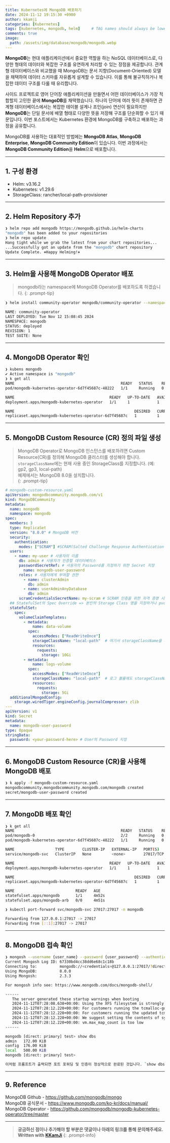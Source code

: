 ```yaml
---
title: Kubernetes에 MongoDB 배포하기
date: 2024-11-12 19:15:30 +0900
author: kkamji
categories: [Kubernetes]
tags: [kubernetes, mongodb, helm]     # TAG names should always be lowercase
comments: true
image:
  path: /assets/img/database/mongodb/mongodb.webp
---
```


**MongoDB**는 현대 애플리케이션에서 중요한 역할을 하는 NoSQL 데이터베이스로, 다양한 형태의 데이터와 복잡한 구조를 유연하게 처리할 수 있는 장점을 제공합니다. 관계형 데이터베이스와 비교했을 때 MongoDB는 문서 지향(Document-Oriented) 모델을 채택하여 데이터 스키마를 자유롭게 설계할 수 있습니다. 이를 통해 불규칙하거나 복잡한 데이터 구조를 다룰 때 유리합니다.

사이드 프로젝트로 영어 단어장 애플리케이션을 만들면서 어떤 데이터베이스가 가장 적합할지 고민한 끝에 **MongoDB**를 채택했습니다. 하나의 단어에 여러 뜻이 존재하면 관계형 데이터베이스에서는 복잡한 테이블 설계나 조인(join) 연산이 필요하지만 **MongoDB**는 단일 문서에 배열 형태로 다양한 뜻을 저장해 구조를 단순화할 수 있기 때문입니다. 이번 포스트에서는 Kubernetes 환경에 MongoDB를 구축하고 배포하는 과정을 공유합니다.

MongoDB를 사용하는 대표적인 방법에는 **MongoDB Atlas**, **MongoDB Enterprise**, **MongoDB Community Edition**이 있습니다. 이번 과정에서는 **MongoDB Community Edition**을 **Helm**으로 배포합니다.

---

## 1. 구성 환경

- Helm: v3.16.2
- Kubernetes: v1.29.6
- StorageClass: rancher/local-path-provisioner

---

## 2. Helm Repository 추가

```bash
❯ helm repo add mongodb https://mongodb.github.io/helm-charts
"mongodb" has been added to your repositories
❯ helm repo update                                           
Hang tight while we grab the latest from your chart repositories...
...Successfully got an update from the "mongodb" chart repository
Update Complete. ⎈Happy Helming!⎈
```

---

## 3. Helm을 사용해 MongoDB Operator 배포

> mongodb라는 namespace에 MongoDB Operator를 배포하도록 하겠습니다.
{: .prompt-tip}

```bash
❯ helm install community-operator mongodb/community-operator --namespace mongodb --create-namespace

NAME: community-operator
LAST DEPLOYED: Tue Nov 12 15:08:45 2024
NAMESPACE: mongodb
STATUS: deployed
REVISION: 1
TEST SUITE: None
```

---

## 4. MongoDB Operator 확인

```bash
❯ kubens mongodb   
✔ Active namespace is "mongodb"
❯ k get all            
NAME                                               READY   STATUS    RESTARTS   AGE
pod/mongodb-kubernetes-operator-6d7f45687c-48222   1/1     Running   0          3m49s

NAME                                          READY   UP-TO-DATE   AVAILABLE   AGE
deployment.apps/mongodb-kubernetes-operator   1/1     1            1           3m50s

NAME                                                     DESIRED   CURRENT   READY   AGE
replicaset.apps/mongodb-kubernetes-operator-6d7f45687c   1         1         1       3m50s
```

---

## 5. MongoDB Custom Resource (CR) 정의 파일 생성

> MongoDB Operator로 MongoDB 인스턴스를 배포하려면 Custom Resource(CR)를 정의해 MongoDB 클러스터를 생성해야 합니다.  
> `storageClassName`에는 현재 사용 중인 StorageClass를 지정합니다. (예: gp2, gp3, local-path)  
> 예제에서는 MongoDB 8.0을 설치합니다.  
{: .prompt-tip}

```yaml
# mongodb-custom-resource.yaml
apiVersion: mongodbcommunity.mongodb.com/v1
kind: MongoDBCommunity
metadata:
  name: mongodb
  namespace: mongodb
spec:
  members: 3
  type: ReplicaSet
  version: "8.0.0" # MongoDB 버전
  security:
    authentication:
      modes: ["SCRAM"] #SCRAM(Salted Challenge Response Authentication Mechanism) 인증을 사용하도록 설정
  users:
    - name: my-user # 사용자의 이름
      db: admin # 사용자가 인증할 데이터베이스
      passwordSecretRef: # 사용자의 Password를 지정하기 위한 Secret 지정
        name: mongodb-user-password
      roles: # 사용자에게 부여할 권한
        - name: clusterAdmin
          db: admin
        - name: userAdminAnyDatabase
          db: admin
      scramCredentialsSecretName: my-scram # SCRAM 인증을 위한 자격 증명 시크릿의 이름
  ## StatefulSet의 Spec Override => 본인의 Storage Class 명을 지정하거나 pvc에 맞는 pv를 직접 생성
  statefulSet:
    spec:
      volumeClaimTemplates:
        - metadata:
            name: data-volume
          spec:
            accessModes: ["ReadWriteOnce"]
            storageClassName: "local-path"  # 여기서 storageClassName을 지정합니다.
            resources:
              requests:
                storage: 10Gi
        - metadata:
            name: logs-volume
          spec:
            accessModes: ["ReadWriteOnce"]
            storageClassName: "local-path"  # 로그 볼륨에도 storageClassName을 지정합니다.
            resources:
              requests:
                storage: 5Gi
  additionalMongodConfig:
    storage.wiredTiger.engineConfig.journalCompressor: zlib
---
apiVersion: v1
kind: Secret
metadata:
  name: mongodb-user-password
type: Opaque
stringData:
  password: <your-password-here> # User의 Password 지정
```

---

## 6. MongoDB Custom Resource (CR)을 사용해 MongoDB 배포

```bash
❯ k apply -f mongodb-custom-resource.yaml 
mongodbcommunity.mongodbcommunity.mongodb.com/mongodb created
secret/mongodb-user-password created
```

---

## 7. MongoDB 배포 확인

```bash
❯ k get all                         
NAME                                               READY   STATUS    RESTARTS   AGE
pod/mongodb-0                                      2/2     Running   0          4m49s
pod/mongodb-kubernetes-operator-6d7f45687c-48222   1/1     Running   0          83m

NAME                  TYPE        CLUSTER-IP   EXTERNAL-IP   PORT(S)     AGE
service/mongodb-svc   ClusterIP   None         <none>        27017/TCP   4m53s

NAME                                          READY   UP-TO-DATE   AVAILABLE   AGE
deployment.apps/mongodb-kubernetes-operator   1/1     1            1           83m

NAME                                                     DESIRED   CURRENT   READY   AGE
replicaset.apps/mongodb-kubernetes-operator-6d7f45687c   1         1         1       83m

NAME                           READY   AGE
statefulset.apps/mongodb       1/1     4m52s
statefulset.apps/mongodb-arb   0/0     4m51s

❯ kubectl port-forward svc/mongodb-svc 27017:27017 -n mongodb

Forwarding from 127.0.0.1:27017 -> 27017
Forwarding from [::1]:27017 -> 27017

```

---

## 8. MongoDB 접속 확인

```bash
❯ mongosh --username {user_name} --password {user_password} --authenticationDatabase admin
Current Mongosh Log ID: 67330bd4cc38dd6e68c1c18b
Connecting to:          mongodb://<credentials>@127.0.0.1:27017/?directConnection=true&serverSelectionTimeoutMS=2000&authSource=admin&appName=mongosh+2.3.3
Using MongoDB:          8.0.0
Using Mongosh:          2.3.3

For mongosh info see: https://www.mongodb.com/docs/mongodb-shell/

------
   The server generated these startup warnings when booting
   2024-11-12T07:28:08.638+00:00: Using the XFS filesystem is strongly recommended with the WiredTiger storage engine. See http://dochub.mongodb.org/core/prodnotes-filesystem
   2024-11-12T07:28:12.220+00:00: For customers running the tcmalloc-google memory allocator, we suggest setting the contents of sysfsFile to 'always'
   2024-11-12T07:28:12.220+00:00: For customers running the updated tcmalloc-google memory allocator, we suggest setting the contents of sysfsFile to 'defer+madvise'
   2024-11-12T07:28:12.220+00:00: We suggest setting the contents of sysfsFile to 0.
   2024-11-12T07:28:12.220+00:00: vm.max_map_count is too low
------

mongodb [direct: primary] test> show dbs
admin   172.00 KiB
config  176.00 KiB
local   500.00 KiB
mongodb [direct: primary] test> 

이처럼 프롬프트가 출력되면 포트 포워딩 및 인증이 정상적으로 완료된 것입니다. `show dbs`, `rs.status()` 등으로 ReplicaSet 상태를 점검하고, 필요한 데이터베이스와 사용자를 추가로 구성하면 됩니다.
```

---

## 9. Reference

MongoDB Github - <https://github.com/mongodb/mongo>  
MongoDB 공식문서 - <https://www.mongodb.com/ko-kr/docs/manual/>  
MongoDB Operator - <https://github.com/mongodb/mongodb-kubernetes-operator/tree/master>

---
> **궁금하신 점이나 추가해야 할 부분은 댓글이나 아래의 링크를 통해 문의해주세요.**  
> **Written with [KKamJi](https://www.linkedin.com/in/taejikim/)**
{: .prompt-info}
